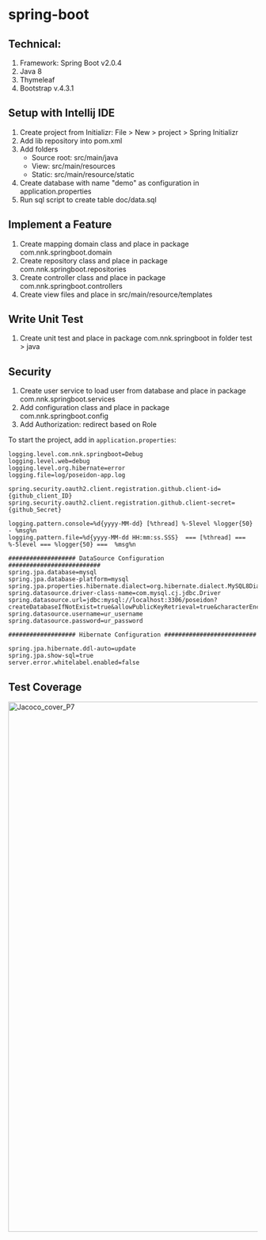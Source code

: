 # spring-boot
## Technical:

1. Framework: Spring Boot v2.0.4
2. Java 8
3. Thymeleaf
4. Bootstrap v.4.3.1


## Setup with Intellij IDE
1. Create project from Initializr: File > New > project > Spring Initializr
2. Add lib repository into pom.xml
3. Add folders
    - Source root: src/main/java
    - View: src/main/resources
    - Static: src/main/resource/static
4. Create database with name "demo" as configuration in application.properties
5. Run sql script to create table doc/data.sql

## Implement a Feature
1. Create mapping domain class and place in package com.nnk.springboot.domain
2. Create repository class and place in package com.nnk.springboot.repositories
3. Create controller class and place in package com.nnk.springboot.controllers
4. Create view files and place in src/main/resource/templates

## Write Unit Test
1. Create unit test and place in package com.nnk.springboot in folder test > java

## Security
1. Create user service to load user from  database and place in package com.nnk.springboot.services
2. Add configuration class and place in package com.nnk.springboot.config
3. Add Authorization: redirect based on Role

To start the project, add in `application.properties`:
```properties
logging.level.com.nnk.springboot=Debug
logging.level.web=debug
logging.level.org.hibernate=error
logging.file=log/poseidon-app.log

spring.security.oauth2.client.registration.github.client-id={github_client_ID}
spring.security.oauth2.client.registration.github.client-secret={github_Secret}

logging.pattern.console=%d{yyyy-MM-dd} [%thread] %-5level %logger{50} - %msg%n
logging.pattern.file=%d{yyyy-MM-dd HH:mm:ss.SSS}  === [%thread] === %-5level === %logger{50} ===  %msg%n

################### DataSource Configuration ##########################
spring.jpa.database=mysql
spring.jpa.database-platform=mysql
spring.jpa.properties.hibernate.dialect=org.hibernate.dialect.MySQL8Dialect
spring.datasource.driver-class-name=com.mysql.cj.jdbc.Driver
spring.datasource.url=jdbc:mysql://localhost:3306/poseidon?createDatabaseIfNotExist=true&allowPublicKeyRetrieval=true&characterEncoding=utf8&useSSL=false&useJDBCCompliantTimezoneShift=true&useLegacyDatetimeCode=false&serverTimezone=UTC
spring.datasource.username=ur_username
spring.datasource.password=ur_password

################### Hibernate Configuration ##########################

spring.jpa.hibernate.ddl-auto=update
spring.jpa.show-sql=true
server.error.whitelabel.enabled=false
```

## Test Coverage
<img width="1069" alt="Jacoco_cover_P7" src="https://user-images.githubusercontent.com/65612959/141878273-a607d816-867c-42a5-a357-967eb30449ed.png">
